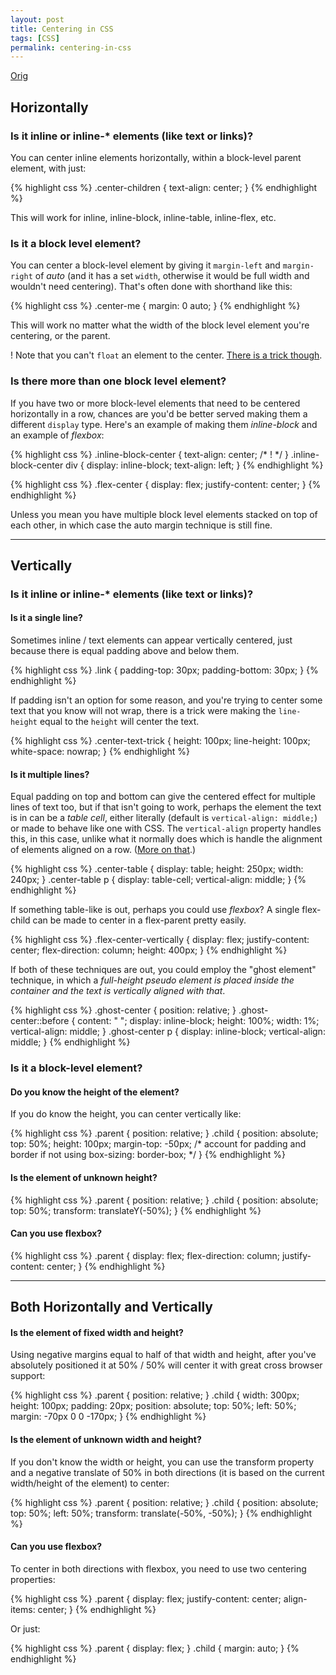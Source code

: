 ```yaml
---
layout: post
title: Centering in CSS
tags: [CSS]
permalink: centering-in-css
---
```


[Orig][1]

[1]: http://css-tricks.com/centering-css-complete-guide/
     "Centering in CSS: A Complete Guide"

## Horizontally

### Is it inline or inline-* elements (like text or links)?

You can center inline elements horizontally, within a block-level parent element, with just:

{% highlight css %}
.center-children {
  text-align: center;
}
{% endhighlight %}

This will work for inline, inline-block, inline-table, inline-flex, etc.

### Is it a block level element?

You can center a block-level element by giving it `margin-left` and `margin-right` of *auto* (and it has a set `width`, otherwise it would be full width and wouldn't need centering). That's often done with shorthand like this:

{% highlight css %}
.center-me {
  margin: 0 auto;
}
{% endhighlight %}

This will work no matter what the width of the block level element you're centering, or the parent.

! Note that you can't `float` an element to the center. [There is a trick though](http://css-tricks.com/float-center/).

### Is there more than one block level element?

If you have two or more block-level elements that need to be centered horizontally in a row, chances are you'd be better served making them a different `display` type. Here's an example of making them *inline-block* and an example of *flexbox*:

{% highlight css %}
.inline-block-center {
  text-align: center;   /* ! */
}
.inline-block-center div {
  display: inline-block;
  text-align: left;
}
{% endhighlight %}

{% highlight css %}
.flex-center {
  display: flex;
  justify-content: center;
}
{% endhighlight %}

Unless you mean you have multiple block level elements stacked on top of each other, in which case the auto margin technique is still fine.

-----

## Vertically

### Is it inline or inline-* elements (like text or links)?

#### Is it a single line?

Sometimes inline / text elements can appear vertically centered, just because there is equal padding above and below them.

{% highlight css %}
.link {
  padding-top: 30px;
  padding-bottom: 30px;
}
{% endhighlight %}

If padding isn't an option for some reason, and you're trying to center some text that you know will not wrap, there is a trick were making the `line-height` equal to the `height` will center the text.

{% highlight css %}
.center-text-trick {
  height: 100px;
  line-height: 100px;
  white-space: nowrap;
}
{% endhighlight %}

#### Is it multiple lines?

Equal padding on top and bottom can give the centered effect for multiple lines of text too, but if that isn't going to work, perhaps the element the text is in can be a *table cell*, either literally (default is `vertical-align: middle;`) or made to behave like one with CSS. The `vertical-align` property handles this, in this case, unlike what it normally does which is handle the alignment of elements aligned on a row. ([More on that](http://css-tricks.com/what-is-vertical-align/).)

{% highlight css %}
.center-table {
  display: table;
  height: 250px;
  width: 240px;
}
.center-table p {
  display: table-cell;
  vertical-align: middle;
}
{% endhighlight %}

If something table-like is out, perhaps you could use *flexbox*? A single flex-child can be made to center in a flex-parent pretty easily.

{% highlight css %}
.flex-center-vertically {
  display: flex;
  justify-content: center;
  flex-direction: column;
  height: 400px;
}
{% endhighlight %}

If both of these techniques are out, you could employ the "ghost element" technique, in which a *full-height pseudo element is placed inside the container and the text is vertically aligned with that*.

{% highlight css %}
.ghost-center {
  position: relative;
}
.ghost-center::before {
  content: " ";
  display: inline-block;
  height: 100%;
  width: 1%;
  vertical-align: middle;
}
.ghost-center p {
  display: inline-block;
  vertical-align: middle;
}
{% endhighlight %}

### Is it a block-level element?

#### Do you know the height of the element?

If you do know the height, you can center vertically like:

{% highlight css %}
.parent {
  position: relative;
}
.child {
  position: absolute;
  top: 50%;
  height: 100px;
  margin-top: -50px; /* account for padding and border if not using box-sizing: border-box; */
}
{% endhighlight %}

#### Is the element of unknown height?

{% highlight css %}
.parent {
  position: relative;
}
.child {
  position: absolute;
  top: 50%;
  transform: translateY(-50%);
}
{% endhighlight %}

#### Can you use flexbox?

{% highlight css %}
.parent {
  display: flex;
  flex-direction: column;
  justify-content: center;
}
{% endhighlight %}

<!--more-->

-----

## Both Horizontally and Vertically

#### Is the element of fixed width and height?

Using negative margins equal to half of that width and height, after you've absolutely positioned it at 50% / 50% will center it with great cross browser support:

{% highlight css %}
.parent {
  position: relative;
}
.child {
  width: 300px;
  height: 100px;
  padding: 20px;
  position: absolute;
  top: 50%;
  left: 50%;
  margin: -70px 0 0 -170px;
}
{% endhighlight %}

#### Is the element of unknown width and height?

If you don't know the width or height, you can use the transform property and a negative translate of 50% in both directions (it is based on the current width/height of the element) to center:

{% highlight css %}
.parent {
  position: relative;
}
.child {
  position: absolute;
  top: 50%;
  left: 50%;
  transform: translate(-50%, -50%);
}
{% endhighlight %}

#### Can you use flexbox?

To center in both directions with flexbox, you need to use two centering properties:

{% highlight css %}
.parent {
  display: flex;
  justify-content: center;
  align-items: center;
}
{% endhighlight %}

Or just:

{% highlight css %}
.parent {
  display: flex;
}
.child {
  margin: auto;
}
{% endhighlight %}

